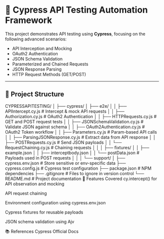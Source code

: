 # 🚀 Cypress API Testing Automation Framework

This project demonstrates API testing using **Cypress**, focusing on the following advanced scenarios:
- API Interception and Mocking
- OAuth2 Authentication
- JSON Schema Validation
- Parameterized and Chained Requests
- JSON Response Parsing
- HTTP Request Methods (GET/POST)

---

## 📂 Project Structure
CYPRESSAPITESTING/
│
├── cypress/
│ ├── e2e/
│ │ ├── APIIntercept.cy.js # Intercept & mock API requests
│ │ ├── Authorization.cy.js # OAuth2 Authentication
│ │ ├── HTTPRequests.cy.js # GET and POST request tests
│ │ ├── JSONSchemaValidation.cy.js # Validate JSON against schema
│ │ ├── OAuth2Authentication.cy.js # OAuth2 Token workflow
│ │ ├── Parameters.cy.js # Param-based API calls
│ │ ├── ParsingJSONResponse.cy.js # Extract data from API response
│ │ ├── POSTRequests.cy.js # Send JSON payloads
│ │ └── RequestChaining.cy.js # Chaining requests
│ │
│ ├── fixtures/
│ │ ├── example.json
│ │ ├── interceptbody.json
│ │ └── postData.json # Payloads used in POST requests
│ │
│ └── support/
│
├── cypress.env.json # Store sensitive or env-specific data
├── cypress.config.js # Cypress test configuration
├── package.json # NPM dependencies
├── .gitignore # Files to ignore in version control
└── README.md # Project documentation
🎯 Features Covered
cy.intercept() for API observation and mocking

API request chaining

Environment configuration using cypress.env.json

Cypress fixtures for reusable payloads

JSON schema validation using Ajv

📚 References
Cypress Official Docs
